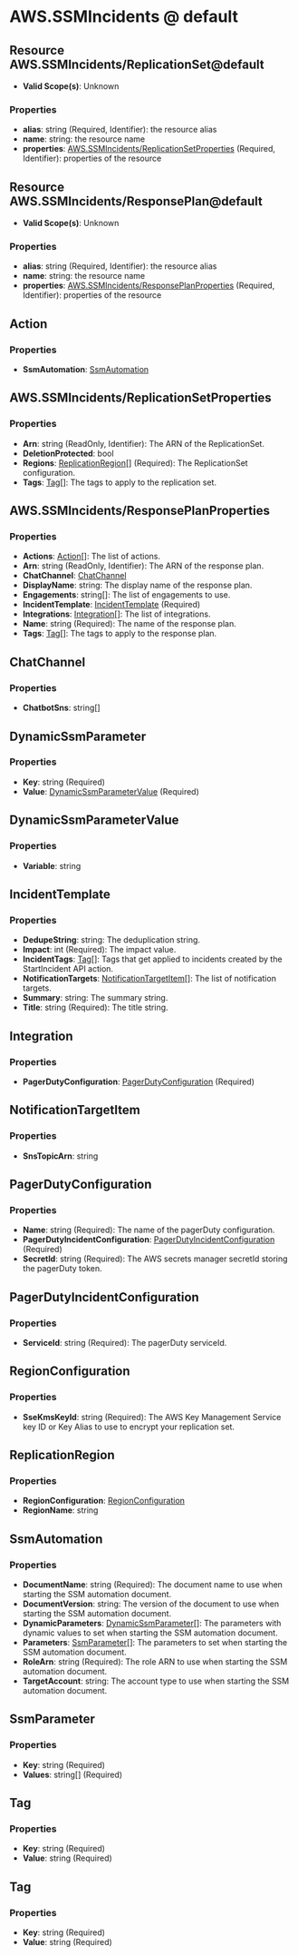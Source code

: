 # AWS.SSMIncidents @ default

## Resource AWS.SSMIncidents/ReplicationSet@default
* **Valid Scope(s)**: Unknown
### Properties
* **alias**: string (Required, Identifier): the resource alias
* **name**: string: the resource name
* **properties**: [AWS.SSMIncidents/ReplicationSetProperties](#awsssmincidentsreplicationsetproperties) (Required, Identifier): properties of the resource

## Resource AWS.SSMIncidents/ResponsePlan@default
* **Valid Scope(s)**: Unknown
### Properties
* **alias**: string (Required, Identifier): the resource alias
* **name**: string: the resource name
* **properties**: [AWS.SSMIncidents/ResponsePlanProperties](#awsssmincidentsresponseplanproperties) (Required, Identifier): properties of the resource

## Action
### Properties
* **SsmAutomation**: [SsmAutomation](#ssmautomation)

## AWS.SSMIncidents/ReplicationSetProperties
### Properties
* **Arn**: string (ReadOnly, Identifier): The ARN of the ReplicationSet.
* **DeletionProtected**: bool
* **Regions**: [ReplicationRegion](#replicationregion)[] (Required): The ReplicationSet configuration.
* **Tags**: [Tag](#tag)[]: The tags to apply to the replication set.

## AWS.SSMIncidents/ResponsePlanProperties
### Properties
* **Actions**: [Action](#action)[]: The list of actions.
* **Arn**: string (ReadOnly, Identifier): The ARN of the response plan.
* **ChatChannel**: [ChatChannel](#chatchannel)
* **DisplayName**: string: The display name of the response plan.
* **Engagements**: string[]: The list of engagements to use.
* **IncidentTemplate**: [IncidentTemplate](#incidenttemplate) (Required)
* **Integrations**: [Integration](#integration)[]: The list of integrations.
* **Name**: string (Required): The name of the response plan.
* **Tags**: [Tag](#tag)[]: The tags to apply to the response plan.

## ChatChannel
### Properties
* **ChatbotSns**: string[]

## DynamicSsmParameter
### Properties
* **Key**: string (Required)
* **Value**: [DynamicSsmParameterValue](#dynamicssmparametervalue) (Required)

## DynamicSsmParameterValue
### Properties
* **Variable**: string

## IncidentTemplate
### Properties
* **DedupeString**: string: The deduplication string.
* **Impact**: int (Required): The impact value.
* **IncidentTags**: [Tag](#tag)[]: Tags that get applied to incidents created by the StartIncident API action.
* **NotificationTargets**: [NotificationTargetItem](#notificationtargetitem)[]: The list of notification targets.
* **Summary**: string: The summary string.
* **Title**: string (Required): The title string.

## Integration
### Properties
* **PagerDutyConfiguration**: [PagerDutyConfiguration](#pagerdutyconfiguration) (Required)

## NotificationTargetItem
### Properties
* **SnsTopicArn**: string

## PagerDutyConfiguration
### Properties
* **Name**: string (Required): The name of the pagerDuty configuration.
* **PagerDutyIncidentConfiguration**: [PagerDutyIncidentConfiguration](#pagerdutyincidentconfiguration) (Required)
* **SecretId**: string (Required): The AWS secrets manager secretId storing the pagerDuty token.

## PagerDutyIncidentConfiguration
### Properties
* **ServiceId**: string (Required): The pagerDuty serviceId.

## RegionConfiguration
### Properties
* **SseKmsKeyId**: string (Required): The AWS Key Management Service key ID or Key Alias to use to encrypt your replication set.

## ReplicationRegion
### Properties
* **RegionConfiguration**: [RegionConfiguration](#regionconfiguration)
* **RegionName**: string

## SsmAutomation
### Properties
* **DocumentName**: string (Required): The document name to use when starting the SSM automation document.
* **DocumentVersion**: string: The version of the document to use when starting the SSM automation document.
* **DynamicParameters**: [DynamicSsmParameter](#dynamicssmparameter)[]: The parameters with dynamic values to set when starting the SSM automation document.
* **Parameters**: [SsmParameter](#ssmparameter)[]: The parameters to set when starting the SSM automation document.
* **RoleArn**: string (Required): The role ARN to use when starting the SSM automation document.
* **TargetAccount**: string: The account type to use when starting the SSM automation document.

## SsmParameter
### Properties
* **Key**: string (Required)
* **Values**: string[] (Required)

## Tag
### Properties
* **Key**: string (Required)
* **Value**: string (Required)

## Tag
### Properties
* **Key**: string (Required)
* **Value**: string (Required)

